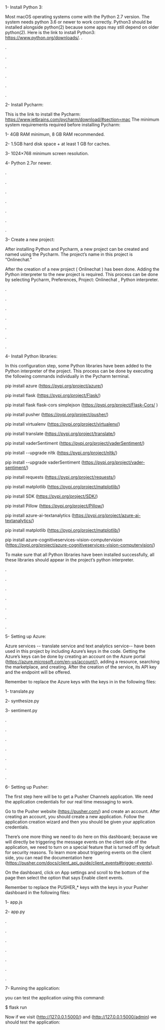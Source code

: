 1- Install Python 3:

Most macOS operating systems come with the Python 2.7 version.  The system needs python 3.6 or newer to work correctly. Python3 should be installed alongside python(2) because some apps may still depend on older python(2). Here is the link to install Python3: https://www.python.org/downloads/. 
.

.

.

.

.

.

.

2- Install Pycharm:

This  is the link to install the Pycharm:  https://www.jetbrains.com/pycharm/download/#section=mac
The  minimum system requirements required before installing Pycharm: 

1- 4GB RAM minimum, 8 GB RAM recommended.

2- 1.5GB hard disk space + at least 1 GB for caches.

3- 1024×768 minimum screen resolution.

4- Python 2.7or newer.

.

.

.

.

.

.

.





3- Create a new project:

After installing Python and Pycharm, a new project can be created and named using the Pycharm. The project’s name in this project is “Onlinechat.”

After the creation of a new project ( Onlinechat ) has been done. Adding the Python interpreter to the new project is required. This process can be done by selecting Pycharm, Preferences, Project: Onlinechat , Python interpreter. 

.

.

.

.

.

.

.





4- Install Python libraries:

In this configuration step, some Python libraries have been added to the Python interpreter of the project. This process can be done by executing the following commands individually in the Pycharm terminal.



pip install azure (https://pypi.org/project/azure/)

pip install flask (https://pypi.org/project/Flask/)

pip install flask flask-cors simplejson (https://pypi.org/project/Flask-Cors/ )

pip install pusher (https://pypi.org/project/pusher/)
 
pip install virtualenv (https://pypi.org/project/virtualenv/)

pip install translate (https://pypi.org/project/translate/)

pip install vaderSentiment (https://pypi.org/project/vaderSentiment/)

pip install --upgrade nltk (https://pypi.org/project/nltk/)

pip install --upgrade vaderSentiment (https://pypi.org/project/vader-sentiment/) 

pip install requests (https://pypi.org/project/requests/) 

pip install matplotlib (https://pypi.org/project/matplotlib/)

pip install SDK (https://pypi.org/project/SDK/)

pip install Pillow (https://pypi.org/project/Pillow/)

pip install azure-ai-textanalytics (https://pypi.org/project/azure-ai-textanalytics/)

pip install matplotlib (https://pypi.org/project/matplotlib/)

pip install azure-cognitiveservices-vision-computervision (https://pypi.org/project/azure-cognitiveservices-vision-computervision/)

                   
To make sure that all Python libraries have been installed successfully, all these libraries should appear in the project’s python interpreter.  

.

.

.

.

.

.

.





5- Setting up Azure:

Azure services -- translate service and text analytics service--  have been used in this project by including Azure’s keys in the code. Getting the Azure’s keys can be done by creating an account on the Azure portal (https://azure.microsoft.com/en-us/account/), adding a resource, searching the marketplace, and creating.  After the creation of the service, its API key and the endpoint will be offered. 

Remember to replace the Azure keys with the keys in  in the following files:

1- translate.py

2- synthesize.py

3- sentiment.py

 .

.

.

.

.

.

.
 
 
6- Setting up Pusher:

The first step here will be to get a Pusher Channels application. We need the application credentials for our real time messaging to work.

Go to the Pusher website (https://pusher.com/) and create an account. After creating an account, you should create a new application. Follow the application creation wizard and then you should be given your application credentials.

There’s one more thing we need to do here on this dashboard; because we will directly be triggering the message events on the client side of the application, we need to turn on a special feature that is turned off by default for security reasons. To learn more about triggering events on the client side, you can read the documentation here (https://pusher.com/docs/client_api_guide/client_events#trigger-events).

On the dashboard, click on App settings and scroll to the bottom of the page then select the option that says Enable client events.

Remember to replace the PUSHER_* keys with the keys in your Pusher 
dashboard in the following files:

1- app.js

2- app.py 


.

.

.

.

.

.

.




7- Running the application:

you can test the application using this command:

   $ flask run
   

Now if we visit (http://127.0.0.1:5000/) and (http://127.0.0.1:5000/admin) we should test the application:
